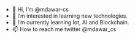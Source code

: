 - 👋 Hi, I’m @mdawar-cs
- 👀 I’m interested in learning new technologies.
- 🌱 I’m currently learning Iot, AI and Blockchain.
- 📫 How to reach me twitter @mdawar_cs

<!---
mdawar-cs/mdawar-cs is a ✨ special ✨ repository because its `README.md` (this file) appears on your GitHub profile.
You can click the Preview link to take a look at your changes.
--->

